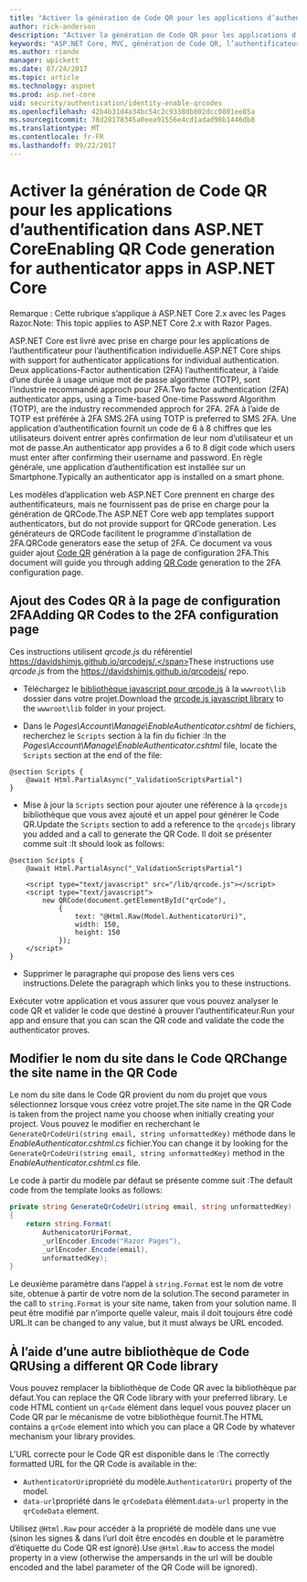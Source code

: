 ```yaml
---
title: "Activer la génération de Code QR pour les applications d’authentification dans ASP.NET Core"
author: rick-anderson
description: "Activer la génération de Code QR pour les applications d’authentification dans ASP.NET Core"
keywords: "ASP.NET Core, MVC, génération de Code QR, l’authentificateur, 2FA"
ms.author: riande
manager: wpickett
ms.date: 07/24/2017
ms.topic: article
ms.technology: aspnet
ms.prod: asp.net-core
uid: security/authentication/identity-enable-qrcodes
ms.openlocfilehash: 42b4b31d4a34bc54c2c9338db802dcc0801ee85a
ms.sourcegitcommit: 78d28178345a0eea91556e4cd1adad98b1446db8
ms.translationtype: MT
ms.contentlocale: fr-FR
ms.lasthandoff: 09/22/2017
---
```

# <a name="enabling-qr-code-generation-for-authenticator-apps-in-aspnet-core"></a><span data-ttu-id="290b0-104">Activer la génération de Code QR pour les applications d’authentification dans ASP.NET Core</span><span class="sxs-lookup"><span data-stu-id="290b0-104">Enabling QR Code generation for authenticator apps in ASP.NET Core</span></span>

<span data-ttu-id="290b0-105">Remarque : Cette rubrique s’applique à ASP.NET Core 2.x avec les Pages Razor.</span><span class="sxs-lookup"><span data-stu-id="290b0-105">Note: This topic applies to ASP.NET Core 2.x with Razor Pages.</span></span>

<span data-ttu-id="290b0-106">ASP.NET Core est livré avec prise en charge pour les applications de l’authentificateur pour l’authentification individuelle.</span><span class="sxs-lookup"><span data-stu-id="290b0-106">ASP.NET Core ships with support for authenticator applications for individual authentication.</span></span> <span data-ttu-id="290b0-107">Deux applications-Factor authentication (2FA) l’authentificateur, à l’aide d’une durée à usage unique mot de passe algorithme (TOTP), sont l’industrie recommandé approch pour 2FA.</span><span class="sxs-lookup"><span data-stu-id="290b0-107">Two factor authentication (2FA) authenticator apps, using a Time-based One-time Password Algorithm (TOTP), are the industry recommended approch for 2FA.</span></span> <span data-ttu-id="290b0-108">2FA à l’aide de TOTP est préférée à 2FA SMS.</span><span class="sxs-lookup"><span data-stu-id="290b0-108">2FA using TOTP is preferred to SMS 2FA.</span></span> <span data-ttu-id="290b0-109">Une application d’authentification fournit un code de 6 à 8 chiffres que les utilisateurs doivent entrer après confirmation de leur nom d’utilisateur et un mot de passe.</span><span class="sxs-lookup"><span data-stu-id="290b0-109">An authenticator app provides a 6 to 8 digit code which users must enter after confirming their username and password.</span></span> <span data-ttu-id="290b0-110">En règle générale, une application d’authentification est installée sur un Smartphone.</span><span class="sxs-lookup"><span data-stu-id="290b0-110">Typically an authenticator app is installed on a smart phone.</span></span>

<span data-ttu-id="290b0-111">Les modèles d’application web ASP.NET Core prennent en charge des authentificateurs, mais ne fournissent pas de prise en charge pour la génération de QRCode.</span><span class="sxs-lookup"><span data-stu-id="290b0-111">The ASP.NET Core web app templates support authenticators, but do not provide support for QRCode generation.</span></span> <span data-ttu-id="290b0-112">Les générateurs de QRCode facilitent le programme d’installation de 2FA.</span><span class="sxs-lookup"><span data-stu-id="290b0-112">QRCode generators ease the setup of 2FA.</span></span> <span data-ttu-id="290b0-113">Ce document va vous guider ajout [Code QR](https://wikipedia.org/wiki/QR_code) génération à la page de configuration 2FA.</span><span class="sxs-lookup"><span data-stu-id="290b0-113">This document will guide you through adding [QR Code](https://wikipedia.org/wiki/QR_code) generation to the 2FA configuration page.</span></span>

## <a name="adding-qr-codes-to-the-2fa-configuration-page"></a><span data-ttu-id="290b0-114">Ajout des Codes QR à la page de configuration 2FA</span><span class="sxs-lookup"><span data-stu-id="290b0-114">Adding QR Codes to the 2FA configuration page</span></span>

<span data-ttu-id="290b0-115">Ces instructions utilisent *qrcode.js* du référentiel https://davidshimjs.github.io/qrcodejs/.</span><span class="sxs-lookup"><span data-stu-id="290b0-115">These instructions use *qrcode.js* from the https://davidshimjs.github.io/qrcodejs/ repo.</span></span>

* <span data-ttu-id="290b0-116">Téléchargez le [bibliothèque javascript pour qrcode.js](https://davidshimjs.github.io/qrcodejs/) à la `wwwroot\lib` dossier dans votre projet.</span><span class="sxs-lookup"><span data-stu-id="290b0-116">Download the  [qrcode.js javascript library](https://davidshimjs.github.io/qrcodejs/) to the `wwwroot\lib` folder in your project.</span></span>

* <span data-ttu-id="290b0-117">Dans le *Pages\Account\Manage\EnableAuthenticator.cshtml* de fichiers, recherchez le `Scripts` section à la fin du fichier :</span><span class="sxs-lookup"><span data-stu-id="290b0-117">In the *Pages\Account\Manage\EnableAuthenticator.cshtml* file, locate the `Scripts` section at the end of the file:</span></span>

```cshtml
@section Scripts {
    @await Html.PartialAsync("_ValidationScriptsPartial")
}
```

* <span data-ttu-id="290b0-118">Mise à jour la `Scripts` section pour ajouter une référence à la `qrcodejs` bibliothèque que vous avez ajouté et un appel pour générer le Code QR.</span><span class="sxs-lookup"><span data-stu-id="290b0-118">Update the `Scripts` section to add a reference to the `qrcodejs` library you added and a call to generate the QR Code.</span></span> <span data-ttu-id="290b0-119">Il doit se présenter comme suit :</span><span class="sxs-lookup"><span data-stu-id="290b0-119">It should look as follows:</span></span>

```cshtml
@section Scripts {
    @await Html.PartialAsync("_ValidationScriptsPartial")

    <script type="text/javascript" src="/lib/qrcode.js"></script>
    <script type="text/javascript">
        new QRCode(document.getElementById("qrCode"),
            {
                text: "@Html.Raw(Model.AuthenticatorUri)",
                width: 150,
                height: 150
            });
    </script>
}
```

* <span data-ttu-id="290b0-120">Supprimer le paragraphe qui propose des liens vers ces instructions.</span><span class="sxs-lookup"><span data-stu-id="290b0-120">Delete the paragraph which links you to these instructions.</span></span>

<span data-ttu-id="290b0-121">Exécuter votre application et vous assurer que vous pouvez analyser le code QR et valider le code que destiné à prouver l’authentificateur.</span><span class="sxs-lookup"><span data-stu-id="290b0-121">Run your app and ensure that you can scan the QR code and validate the code the authenticator proves.</span></span>

## <a name="change-the-site-name-in-the-qr-code"></a><span data-ttu-id="290b0-122">Modifier le nom du site dans le Code QR</span><span class="sxs-lookup"><span data-stu-id="290b0-122">Change the site name in the QR Code</span></span>

<span data-ttu-id="290b0-123">Le nom du site dans le Code QR provient du nom du projet que vous sélectionnez lorsque vous créez votre projet.</span><span class="sxs-lookup"><span data-stu-id="290b0-123">The site name in the QR Code is taken from the project name you choose when initially creating your project.</span></span> <span data-ttu-id="290b0-124">Vous pouvez le modifier en recherchant le `GenerateQrCodeUri(string email, string unformattedKey)` méthode dans le *EnableAuthenticator.cshtml.cs* fichier.</span><span class="sxs-lookup"><span data-stu-id="290b0-124">You can change it by looking for the `GenerateQrCodeUri(string email, string unformattedKey)` method in  the *EnableAuthenticator.cshtml.cs* file.</span></span> 

<span data-ttu-id="290b0-125">Le code à partir du modèle par défaut se présente comme suit :</span><span class="sxs-lookup"><span data-stu-id="290b0-125">The default code from the template looks as follows:</span></span>

```c#
private string GenerateQrCodeUri(string email, string unformattedKey)
{
    return string.Format(
        AuthenicatorUriFormat,
        _urlEncoder.Encode("Razor Pages"),
        _urlEncoder.Encode(email),
        unformattedKey);
}
```

<span data-ttu-id="290b0-126">Le deuxième paramètre dans l’appel à `string.Format` est le nom de votre site, obtenue à partir de votre nom de la solution.</span><span class="sxs-lookup"><span data-stu-id="290b0-126">The second parameter in the call to `string.Format` is your site name, taken from your solution name.</span></span> <span data-ttu-id="290b0-127">Il peut être modifié par n’importe quelle valeur, mais il doit toujours être codé URL.</span><span class="sxs-lookup"><span data-stu-id="290b0-127">It can be changed to any value, but it must always be URL encoded.</span></span>

## <a name="using-a-different-qr-code-library"></a><span data-ttu-id="290b0-128">À l’aide d’une autre bibliothèque de Code QR</span><span class="sxs-lookup"><span data-stu-id="290b0-128">Using a different QR Code library</span></span>

<span data-ttu-id="290b0-129">Vous pouvez remplacer la bibliothèque de Code QR avec la bibliothèque par défaut.</span><span class="sxs-lookup"><span data-stu-id="290b0-129">You can replace the QR Code library with your preferred library.</span></span> <span data-ttu-id="290b0-130">Le code HTML contient un `qrCode` élément dans lequel vous pouvez placer un Code QR par le mécanisme de votre bibliothèque fournit.</span><span class="sxs-lookup"><span data-stu-id="290b0-130">The HTML contains a `qrCode` element into which you can place a QR Code by whatever mechanism your library provides.</span></span>

<span data-ttu-id="290b0-131">L’URL correcte pour le Code QR est disponible dans le :</span><span class="sxs-lookup"><span data-stu-id="290b0-131">The correctly formatted URL for the QR Code is available in the:</span></span>

* <span data-ttu-id="290b0-132">`AuthenticatorUri`propriété du modèle.</span><span class="sxs-lookup"><span data-stu-id="290b0-132">`AuthenticatorUri` property of the model.</span></span>
* <span data-ttu-id="290b0-133">`data-url`propriété dans le `qrCodeData` élément.</span><span class="sxs-lookup"><span data-stu-id="290b0-133">`data-url` property in the `qrCodeData` element.</span></span> 

<span data-ttu-id="290b0-134">Utilisez `@Html.Raw` pour accéder à la propriété de modèle dans une vue (sinon les signes & dans l’url doit être encodés en double et le paramètre d’étiquette du Code QR est ignoré).</span><span class="sxs-lookup"><span data-stu-id="290b0-134">Use `@Html.Raw` to access the model property in a view (otherwise the ampersands in the url will be double encoded and the label parameter of the QR Code will be ignored).</span></span>
